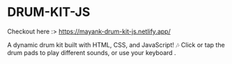 # DRUM-KIT-JS
  Checkout here :> https://mayank-drum-kit-js.netlify.app/

A dynamic drum kit built with HTML, CSS, and JavaScript! 🎶 Click or tap the drum pads to play different sounds, or use your keyboard .
